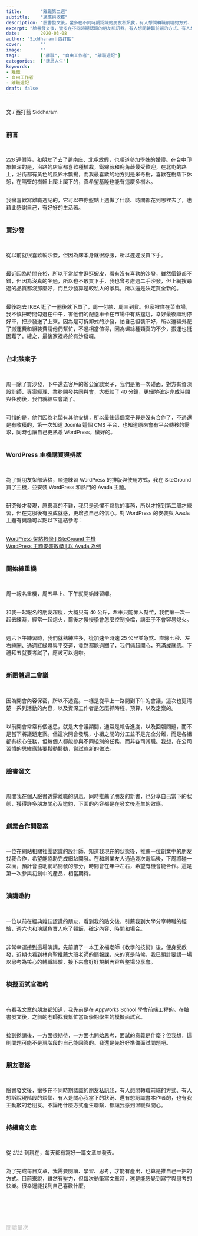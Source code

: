 ```yaml
---
title:       "離職第二週"
subtitle:    "適應與收穫"
description: "臉書發文後，蠻多在不同時期認識的朋友私訊我，有人想問轉職前端的方式、有人想訴說現階段的煩惱、有人是關心我當下的狀況、還有想認識書本作者的，也有我主動敲的老朋友。不論用什麼方式產生聯繫，都讓我感到溫暖與開心..."
excerpt: "臉書發文後，蠻多在不同時期認識的朋友私訊我，有人想問轉職前端的方式、有人想訴說現階段的煩惱、有人是關心我當下的狀況、還有想認識書本作者的，也有我主動敲的老朋友。不論用什麼方式產生聯繫，都讓我感到溫暖與開心..."
date:        2020-03-08
author: "Siddharam｜西打藍"
cover:       ""
image:       ""
tags:        ["離職", "自由工作者", "離職週記"]
categories:  ["鏡思人生"]
keywords:
- 離職
- 自由工作者
- 離職週記
draft: false
---
```


<article style="font-family: 'Noto Sans TC', '微軟正黑體', sans-serif; font-weight: 300;">

<br>文 / 西打藍 Siddharam<br><br>

<h3 class="article-h1-color">前言</h3><br>

228 連假時，和朋友了去了趟南庄、北屯放假，也順道參加學姊的婚禮。在台中印象較深的是，沿路的店家都喜歡種植栽，鐵線蕨和鹿角蕨最受歡迎，在北屯的路上，沿街都有黃色的風鈴木飄揚，而我最喜歡的地方則是米奇樹，喜歡在樹蔭下休憩，在隔壁的樹幹上爬上爬下的，真希望基隆也能有這麼多樹木。<br><br>

我蠻喜歡寫離職週記的，它可以帶你盤點上週做了什麼、時間都花到哪裡去了，也藉此感謝自己，有好好的生活著。<br><br>


<h3 class="article-h1-color">買沙發</h3><br>

從以前就很喜歡躺沙發，但因為床本身就很舒服，所以遲遲沒買下手。<br><br>

最近因為時間充裕，所以平常就會逛逛蝦皮，看有沒有喜歡的沙發，雖然價錢都不錯，但因為沒真的坐過，所以也不敢買下手，我也曾考慮過二手沙發，但上網搜尋過的品質都沒那麼好，而且沙發算是較私人的家具，所以還是決定買全新的。<br><br>

最後跑去 IKEA 逛了一圈後就下單了，周一付款、周三到貨。但家裡住在菜市場，我不慎把時間勾選在中午，害他們的配送車卡在市場中有點尷尬，幸好最後順利停好車，把沙發送了上來。因為是可拆卸式的沙發，怕自己組裝不好，所以還額外花了搬運費和組裝費請他們幫忙，不過相當值得，因為螺絲種類真的不少，搬運也挺困難了。總之，最後家裡終於有沙發囉。<br><br>


<h3 class="article-h1-color">台北談案子</h3><br>

周一除了買沙發，下午還去客戶的辦公室談案子，我們是第一次碰面，對方有資深設計師、專案經理、業務開發共同與會，大概談了 40 分鐘，更細地確定完成時間與任務後，我們就結束會議了。<br><br>

可惜的是，他們因為老闆有其他安排，所以最後這個案子算是沒有合作了，不過還是有收穫的，第一次知道 Joomla 這個 CMS 平台，也知道原來會有平台轉移的需求，同時也讓自己更熟悉 WordPress，蠻好的。<br><br>


<h3 class="article-h1-color">WordPress 主機購買與排版</h3><br>

為了幫朋友架部落格，順道練習 WordPress 的排版與使用方式，我在 SiteGround 買了主機，並安裝 WordPress 和熱門的 Avada 主題。<br><br>


研究後才發現，原來真的不難，我只是恐懼不熟悉的事務，所以才拖到第二周才練習，但在克服後有股成就感，更增強自己的信心。對 WordPress 的安裝與 Avada 主題有興趣可以點以下連結參考：<br><br>

<a href="https://siddharam.com.tw/post/20200304/" target="_blank">WordPress 架站教學 | SiteGround 主機</a><br>
<a href="https://siddharam.com.tw/post/20200305/" target="_blank">WordPress 主題安裝教學 | 以 Avada 為例</a><br><br>



<h3 class="article-h1-color">開始練重機</h3><br>

周一報名重機，周五早上、下午就開始練習囉。<br><br>

和我一起報名的朋友超瘦，大概只有 40 公斤，牽車只能靠人幫忙，我們第一次一起去練時，經常一起熄火，爾後才慢慢學會怎麼控制換檔，讓車子不會容易熄火。<br><br>

週六下午練習時，我們就熟練許多，從加速至時速 25 公里並急煞、直線七秒、左右繞圈、通過紅綠燈與平交道，竟然都能過關了，我們倆超開心，充滿成就感。下禮拜五就要考試了，應該可以過啦。<br><br>


<h3 class="article-h1-color">新團體週二會議</h3><br>

因為開會內容保密，所以不透露。一樣是從早上一路開到下午的會議，這次也更清楚一系列活動的內容，以及資深工作者是怎麼抓時程、預算，以及定案的。<br><br>

以前開會常常有個迷思，就是大會議期間，通常是報告進度，以及回報問題，而不是當下將議題定案。但這次開會發現，小組之間的分工並不是完全分離，而是各組都有核心任務，但每個人都能參與不同組別的任務，而非各司其職。我想，在公司習慣的思維應該要鬆動鬆動，嘗試些新的做法。<br><br>


<h3 class="article-h1-color">臉書發文</h3><br>

周間我在個人臉書透露離職的訊息，同時推薦了朋友的新書，也分享自己當下的狀態，獲得許多朋友關心及邀約，下面的內容都是在發文後產生的效應。<br><br>


<h3 class="article-h1-color">創業合作開發案</h3><br>

一位在網站相關社團認識的設計師，知道我現在的狀態後，推薦一位創業中的朋友找我合作，希望能協助完成網站開發。在和創業友人通過幾次電話後，下周將碰一次面，預計會協助網站開發的部分，時間會在年中左右，希望有機會能合作。這是第一次參與初創中的產品，相當期待。<br><br>


<h3 class="article-h1-color">演講邀約</h3><br>

一位以前在經典雜誌認識的朋友，看到我的貼文後，引薦我到大學分享轉職的經驗，週六也和演講負責人吃了頓飯，確定內容、時間和場合。<br><br>

非常幸運接到這場演講，先前讀了一本王永福老師《教學的技術》後，便身受啟發，近期也看到林育聖推薦大班老師的簡報課，來的真是時候，我已預計要講一場以思考為核心的轉職經驗，接下來會好好規劃內容與整場分享會。<br><br>


<h3 class="article-h1-color">模擬面試官邀約</h3><br>

有看我文章的朋友都知道，我先前是在 AppWorks School 學會前端工程的。在臉書發文後，之前的老師找我幫忙當新學期學生的模擬面試官。<br><br>

接到邀請後，一方面很期待，一方面也開始思考，面試的意義是什麼？但我想，這則問題可能不是現階段的自己能回答的。我還是先好好準備面試問題吧。<br><br>


<h3 class="article-h1-color">朋友聯絡</h3><br>

臉書發文後，蠻多在不同時期認識的朋友私訊我，有人想問轉職前端的方式、有人想訴說現階段的煩惱、有人是關心我當下的狀況、還有想認識書本作者的，也有我主動敲的老朋友。不論用什麼方式產生聯繫，都讓我感到溫暖與開心。<br><br>


<h3 class="article-h1-color">持續寫文章</h3><br>

從 2/22 到現在，每天都有寫好一篇文章並發表。<br><br>

為了完成每日文章，我需要閱讀、學習、思考，才能有產出，也算是推自己一把的方式。目前來說，雖然有壓力，但每次動筆寫文章時，還是能感覺到寫字與思考的快樂。很幸運能找到自己喜歡什麼。<br><br>


<br><br><br>

</article>

<div style="color: #bfbfbf; font-size: 15px;" id="busuanzi_container_page_pv">
  閱讀量<span id="busuanzi_value_page_pv"></span>次
</div>

<script src="../../js/post.js"></script>



